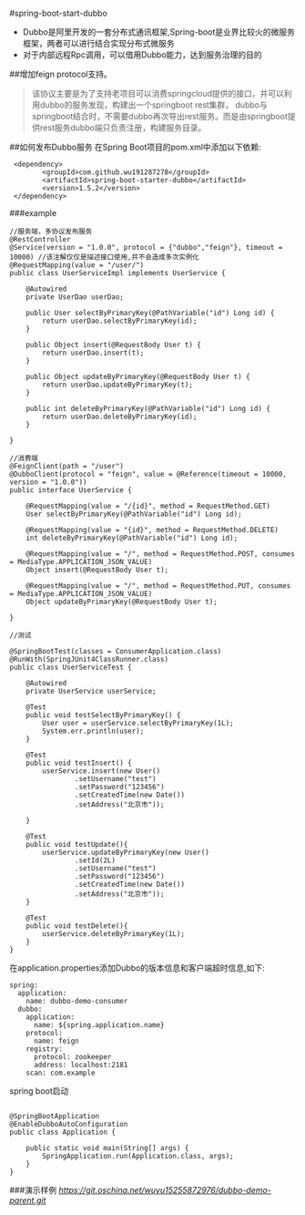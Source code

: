 #spring-boot-start-dubbo

* Dubbo是阿里开发的一套分布式通讯框架,Spring-boot是业界比较火的微服务框架，两者可以进行结合实现分布式微服务
* 对于内部远程Rpc调用，可以借用Dubbo能力，达到服务治理的目的

##增加feign protocol支持。

> 该协议主要是为了支持老项目可以消费springcloud提供的接口，并可以利用dubbo的服务发现，构建出一个springboot rest集群，
> dubbo与springboot结合时，不需要dubbo再次导出rest服务。而是由springboot提供rest服务dubbo端只负责注册，构建服务目录。


##如何发布Dubbo服务
在Spring Boot项目的pom.xml中添加以下依赖:

```
 <dependency>
        <groupId>com.github.wu191287278</groupId>
        <artifactId>spring-boot-starter-dubbo</artifactId>
        <version>1.5.2</version>
 </dependency>
 ```

###example

```
//服务端，多协议发布服务
@RestController
@Service(version = "1.0.0", protocol = {"dubbo","feign"}, timeout = 10000) //该注解仅仅是描述接口使用,并不会造成多次实例化
@RequestMapping(value = "/user/")
public class UserServiceImpl implements UserService {

    @Autowired
    private UserDao userDao;

    public User selectByPrimaryKey(@PathVariable("id") Long id) {
        return userDao.selectByPrimaryKey(id);
    }

    public Object insert(@RequestBody User t) {
        return userDao.insert(t);
    }

    public Object updateByPrimaryKey(@RequestBody User t) {
        return userDao.updateByPrimaryKey(t);
    }

    public int deleteByPrimaryKey(@PathVariable("id") Long id) {
        return userDao.deleteByPrimaryKey(id);
    }
    
}

//消费端
@FeignClient(path = "/user")
@DubboClient(protocol = "feign", value = @Reference(timeout = 10000, version = "1.0.0"))
public interface UserService {

    @RequestMapping(value = "/{id}", method = RequestMethod.GET)
    User selectByPrimaryKey(@PathVariable("id") Long id);

    @RequestMapping(value = "{id}", method = RequestMethod.DELETE)
    int deleteByPrimaryKey(@PathVariable("id") Long id);

    @RequestMapping(value = "/", method = RequestMethod.POST, consumes = MediaType.APPLICATION_JSON_VALUE)
    Object insert(@RequestBody User t);

    @RequestMapping(value = "/", method = RequestMethod.PUT, consumes = MediaType.APPLICATION_JSON_VALUE)
    Object updateByPrimaryKey(@RequestBody User t);

}

//测试

@SpringBootTest(classes = ConsumerApplication.class)
@RunWith(SpringJUnit4ClassRunner.class)
public class UserServiceTest {

    @Autowired
    private UserService userService;

    @Test
    public void testSelectByPrimaryKey() {
        User user = userService.selectByPrimaryKey(1L);
        System.err.println(user);
    }

    @Test
    public void testInsert() {
        userService.insert(new User()
                .setUsername("test")
                .setPassword("123456")
                .setCreatedTime(new Date())
                .setAddress("北京市"));

    }

    @Test
    public void testUpdate(){
        userService.updateByPrimaryKey(new User()
                .setId(2L)
                .setUsername("test")
                .setPassword("123456")
                .setCreatedTime(new Date())
                .setAddress("北京市"));
    }

    @Test
    public void testDelete(){
        userService.deleteByPrimaryKey(1L);
    }
}

```


在application.properties添加Dubbo的版本信息和客户端超时信息,如下:
```
spring:
  application:
    name: dubbo-demo-consumer
  dubbo:
    application:
      name: ${spring.application.name}
    protocol:
      name: feign
    registry:
      protocol: zookeeper
      address: localhost:2181
    scan: com.example
```


spring boot启动
```

@SpringBootApplication
@EnableDubboAutoConfiguration
public class Application {

    public static void main(String[] args) {
        SpringApplication.run(Application.class, args);
    }
}
```

###演示样例
*https://git.oschina.net/wuyu15255872976/dubbo-demo-parent.git*
